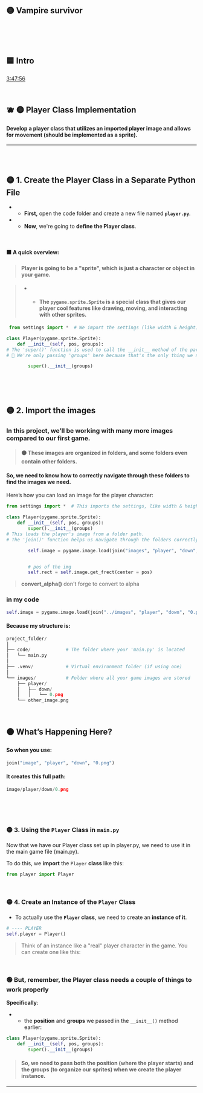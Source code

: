 ## 🟡 Vampire survivor



<br>
<br>
<br>

## 🟦 Intro





[3:47:56](https://youtu.be/8OMghdHP-zs?si=Q9UgY9U1Et1Ck8mf&t=13676)

<br>

## 🫐 🟡 Player Class Implementation

#### Develop a player class that utilizes an imported player image and allows for movement (should be implemented as a sprite).

---

<br>
<br>

## 🟡  1. Create the Player Class in a Separate Python File

- - **First,** open the code folder and create a new file named **`player.py`**.

- -  **Now**, we're going to **define the Player class**.

<br>

#### 🟧 A quick overview:

> #### Player is going to be a "sprite", which is just a character or object in your game.

> - - #### The `pygame.sprite.Sprite` is a special class that gives our player cool features like drawing, moving, and interacting with other sprites.

```python
 from settings import *  # We import the settings (like width & height) from the settings file.

class Player(pygame.sprite.Sprite):
    def __init__(self, pos, groups):
# The 'super()' function is used to call the __init__ method of the parent class (Sprite).
# 🔴 We're only passing 'groups' here because that's the only thing we need from the parent.

        super().__init__(groups)

```

<br>


<br>
<br>

## 🟡  2. Import the images

### In this project, we’ll be working with many more images compared to our first game.

> #### 🟤 These images are organized in folders, and some folders even contain other folders.



####  So, we need to know how to correctly navigate through these folders to find the images we need.

Here’s how you can load an image for the player character:

```python
from settings import *  # This imports the settings, like width & height

class Player(pygame.sprite.Sprite):
    def __init__(self, pos, groups):
        super().__init__(groups)
# This loads the player's image from a folder path.
# The 'join()' function helps us navigate through the folders correctly.

        self.image = pygame.image.load(join("images", "player", "down", "0.png" )).convert_alpha()


        # pos of the img
        self.rect = self.image.get_frect(center = pos)
```
> **convert_alpha()** don't forge to convert to alpha

### in my code

```python
self.image = pygame.image.load(join("../images", "player", "down", "0.png" )).convert_alpha()
```

<a name="check-the-path_"></a>

#### Because my structure is:

```python
project_folder/
│
├── code/             # The folder where your 'main.py' is located
│   └── main.py
│
├── .venv/            # Virtual environment folder (if using one)
│
└── images/           # Folder where all your game images are stored
    ├── player/
    │   ├── down/
    │   │   └── 0.png
    └── other_image.png

```



<br>

## 🟠 What’s Happening Here?

#### So when you use:

```python
join("image", "player", "down", "0.png")
```
#### It creates this full path:

```python
image/player/down/0.png
```
<br>



<br>
<br>


### 🟡  3.  Using the `Player` Class in `main.py`

Now that we have our Player class set up in player.py, we need to use it in the main game file (main.py).

To do this, we **import** the `Player` **class** like this:



```python
from player import Player
```

<br>

### 🟡  4. Create an Instance of the `Player` Class

- To actually use the **`Player` class**, we need to create an **instance of it**.


```python
# ---- PLAYER
self.player = Player()
```
>Think of an instance like a "real" player character in the game. You can create one like this:


<br>

### 🟢  But, remember, the Player class needs a couple of things to work properly

  **Specifically**:

- - the **position** and **groups** we passed in the `__init__()` method earlier:

```python
class Player(pygame.sprite.Sprite):
    def __init__(self, pos, groups):
        super().__init__(groups)
```
>#### So, we need to pass both the position (where the player starts) and the groups (to organize our sprites) when we create the player instance.


---

<br>